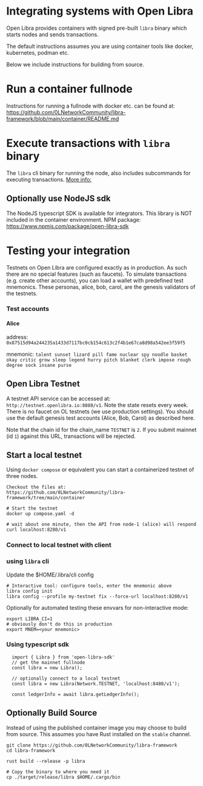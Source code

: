 
# Integrating systems with Open Libra

Open Libra provides containers with signed pre-built `libra` binary which starts nodes and sends transactions.

The default instructions assumes you are using container tools like docker, kubernetes, podman etc.

Below we include instructions for building from source.

# Run a container fullnode

Instructions for running a fullnode with docker etc. can be found at: https://github.com/0LNetworkCommunity/libra-framework/blob/main/container/README.md

# Execute transactions with `libra` binary
The `libra` cli binary for running the node, also includes subcommands for executing transactions.
[More info:](docs/cli-tools/txs/transfer.md)

## Optionally use NodeJS sdk
The NodeJS typescript SDK is available for integrators. This library is NOT included in the container environment.
NPM package: https://www.npmjs.com/package/open-libra-sdk

# Testing your integration
Testnets on Open Libra are configured exactly as in production. As such there are no special features (such as faucets).
To simulate transactions (e.g. create other accounts), you can load a wallet with predefined test mnemonics. These personas, alice, bob, carol, are the genesis validators of the testnets.

### Test accounts
#### Alice
address: `0x87515d94a244235a1433d7117bc0cb154c613c2f4b1e67ca8d98a542ee3f59f5`

mnemonic: `talent sunset lizard pill fame nuclear spy noodle basket okay critic grow sleep legend hurry pitch blanket clerk impose rough degree sock insane purse`

## Open Libra Testnet

A testnet API service can be accessed at: `http://testnet.openlibra.io:8080/v1`. Note the state resets every week. There is no faucet on OL testnets (we use production settings). You should use the default genesis test accounts (Alice, Bob, Carol) as described here.

Note that the chain id for the chain_name `TESTNET` is `2`. If you submit mainnet (id `1`) against this URL, transactions will be rejected.

## Start a local testnet

Using `docker compose` or equivalent you can start a containerized testnet of three nodes.
```
Checkout the files at:
https://github.com/0LNetworkCommunity/libra-framework/tree/main/container

# Start the testnet
docker up compose.yaml -d

# wait about one minute, then the API from node-1 (alice) will respond
curl localhost:8280/v1
```
### Connect to local testnet with client

### using `libra` cli
Update the $HOME/.libra/cli config
```
# Interactive tool: configure tools, enter the mnemonic above
libra config init
libra config --profile my-testnet fix --force-url localhost:8280/v1
```

Optionally for automated testing these envvars for non-interactive mode:

```
export LIBRA_CI=1
# obviously don't do this in production
export MNEM=<your mnemonic>
```

### Using typescript sdk

```
  import { Libra } from 'open-libra-sdk'
  // get the mainnet fullnode
  const libra = new Libra();

  // optionally connect to a local testnet
  const libra = new Libra(Network.TESTNET, 'localhost:8480/v1');

  const ledgerInfo = await libra.getLedgerInfo();
```

## Optionally Build Source
Instead of using the published container image you may choose to build from source. This assumes you have Rust installed on the `stable` channel.

```
git clone https://github.com/0LNetworkCommunity/libra-framework
cd libra-framework

rust build --release -p libra

# Copy the binary to where you need it
cp ./target/release/libra $HOME/.cargo/bin

```
